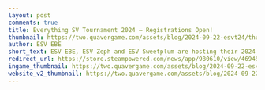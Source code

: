 ```yaml
---
layout: post
comments: true
title: Everything SV Tournament 2024 — Registrations Open!
thumbnail: https://two.quavergame.com/assets/blog/2024-09-22-esvt24/thumbnail.png
author: ESV EBE
short_text: ESV EBE, ESV Zeph and ESV Sweetplum are hosting their 2024 edition of the Everything SV Tournament. Join them for a 6 week, double elimination, scroll velocity focused tournament...
redirect_url: https://store.steampowered.com/news/app/980610/view/4694528972804352484
ingame_thumbnail: https://two.quavergame.com/assets/blog/2024-09-22-esvt24/ingame_thumbnail.png
website_v2_thumbnail: https://two.quavergame.com/assets/blog/2024-09-22-esvt24/website_v2_thumbnail.png
---
```

